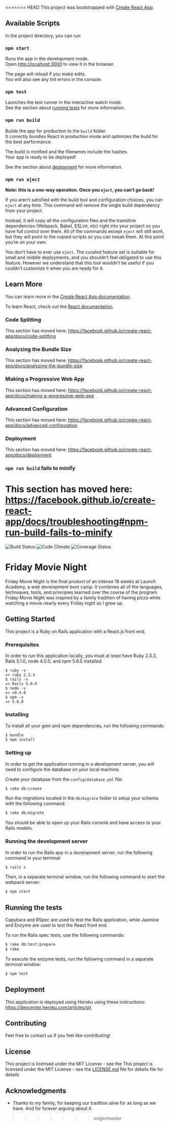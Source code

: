 <<<<<<< HEAD
This project was bootstrapped with [Create React App](https://github.com/facebook/create-react-app).

## Available Scripts

In the project directory, you can run:

### `npm start`

Runs the app in the development mode.<br>
Open [http://localhost:3000](http://localhost:3000) to view it in the browser.

The page will reload if you make edits.<br>
You will also see any lint errors in the console.

### `npm test`

Launches the test runner in the interactive watch mode.<br>
See the section about [running tests](https://facebook.github.io/create-react-app/docs/running-tests) for more information.

### `npm run build`

Builds the app for production to the `build` folder.<br>
It correctly bundles React in production mode and optimizes the build for the best performance.

The build is minified and the filenames include the hashes.<br>
Your app is ready to be deployed!

See the section about [deployment](https://facebook.github.io/create-react-app/docs/deployment) for more information.

### `npm run eject`

**Note: this is a one-way operation. Once you `eject`, you can’t go back!**

If you aren’t satisfied with the build tool and configuration choices, you can `eject` at any time. This command will remove the single build dependency from your project.

Instead, it will copy all the configuration files and the transitive dependencies (Webpack, Babel, ESLint, etc) right into your project so you have full control over them. All of the commands except `eject` will still work, but they will point to the copied scripts so you can tweak them. At this point you’re on your own.

You don’t have to ever use `eject`. The curated feature set is suitable for small and middle deployments, and you shouldn’t feel obligated to use this feature. However we understand that this tool wouldn’t be useful if you couldn’t customize it when you are ready for it.

## Learn More

You can learn more in the [Create React App documentation](https://facebook.github.io/create-react-app/docs/getting-started).

To learn React, check out the [React documentation](https://reactjs.org/).

### Code Splitting

This section has moved here: https://facebook.github.io/create-react-app/docs/code-splitting

### Analyzing the Bundle Size

This section has moved here: https://facebook.github.io/create-react-app/docs/analyzing-the-bundle-size

### Making a Progressive Web App

This section has moved here: https://facebook.github.io/create-react-app/docs/making-a-progressive-web-app

### Advanced Configuration

This section has moved here: https://facebook.github.io/create-react-app/docs/advanced-configuration

### Deployment

This section has moved here: https://facebook.github.io/create-react-app/docs/deployment

### `npm run build` fails to minify

This section has moved here: https://facebook.github.io/create-react-app/docs/troubleshooting#npm-run-build-fails-to-minify
=======
![Build Status](https://codeship.com/projects/ae969e10-3c08-0135-76f0-46ceed86863a/status?branch=master)
![Code Climate](https://codeclimate.com/github/jdmacmurtrie/friday-movie-night.png)
![Coverage Status](https://coveralls.io/repos/jdmacmurtrie/friday-movie-night/badge.png)

# Friday Movie Night

Friday Movie Night is the final product of an intense 18 weeks at Launch Academy, a web development boot camp. It combines all of the languages, techniques, tools, and principles learned over the course of the program.  Friday Movie Night was inspired by a family tradition of having pizza while watching a movie nearly every Friday night as I grew up.

## Getting Started

This project is a Ruby on Rails application with a React.js front end.

### Prerequisites

In order to run this application locally, you must at least have Ruby 2.3.3, Rails 5.1.0, node 4.0.0, and npm 5.6.0 installed.

```no-highlight
$ ruby -v
=> ruby 2.3.3
$ rails -v
=> Rails 5.0.6
$ node -v
=> v9.4.0
$ npm -v
=> 5.6.0
```

### Installing

To install all your gem and npm dependencies, run the following commands:

```sh
$ bundle
$ npm install
```

### Setting up

In order to get the application running in a development server, you will need to configure the database on your local machine.

Create your database from the `config/database.yml` file:

```sh
$ rake db:create
```

Run the migrations located in the `db/migrate` folder to setup your schema with the following command:

```sh
$ rake db:migrate
```

You should be able to open up your Rails console and have access to your Rails models.

### Running the development server

In order to run the Rails app in a development server, run the following command in your terminal:

```sh
$ rails s
```

Then, in a separate terminal window, run the following command to start the webpack server:

```sh
$ npm start
```

## Running the tests

Capybara and RSpec are used to test the Rails application, while Jasmine and Enzyme are used to test the React front end.

To run the Rails spec tests, use the following commands:

```sh
$ rake db:test:prepare
$ rake
```

To execute the enzyme tests, run the following command in a separate terminal window:

```sh
$ npm test
```

## Deployment

This application is deployed using Heroku using these instructions: https://devcenter.heroku.com/articles/git

## Contributing

Feel free to contact us if you feel like contributing!


## License

This project is licensed under the MIT License - see the This project is licensed under the MIT License - see the [LICENSE.md](https://github.com/jdmacmurtrie/friday-movie-night/blob/master/LICENSE.md) file for details
 file for details

## Acknowledgments

* Thanks to my family, for keeping our tradition alive for as long as we have.  And for forever arguing about it.
>>>>>>> origin/master

